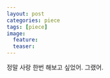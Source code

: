 ```yaml
---
layout: post
categories: piece
tags: [piece]
image:
  feature:
  teaser:
---
```


정말 사랑 한번 해보고 싶었어. 그랬어.
